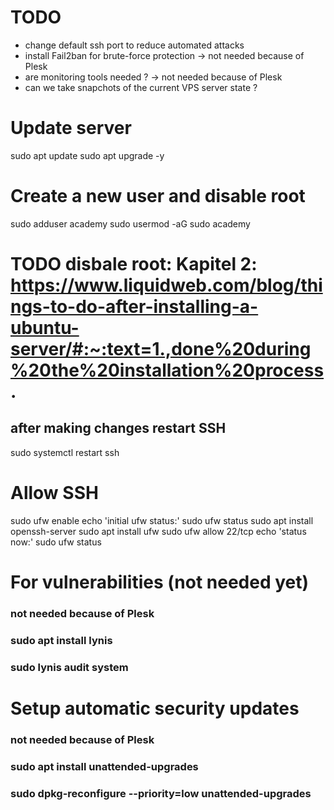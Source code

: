 # TODO

- change default ssh port to reduce automated attacks
- install Fail2ban for brute-force protection -> not needed because of Plesk
- are monitoring tools needed ? -> not needed because of Plesk
- can we take snapchots of the current VPS server state ?

# Update server

sudo apt update
sudo apt upgrade -y

# Create a new user and disable root

sudo adduser academy
sudo usermod -aG sudo academy

# TODO disbale root: Kapitel 2: https://www.liquidweb.com/blog/things-to-do-after-installing-a-ubuntu-server/#:~:text=1.,done%20during%20the%20installation%20process.

## after making changes restart SSH

sudo systemctl restart ssh

# Allow SSH

sudo ufw enable
echo 'initial ufw status:'
sudo ufw status
sudo apt install openssh-server
sudo apt install ufw
sudo ufw allow 22/tcp
echo 'status now:'
sudo ufw status

# For vulnerabilities (not needed yet)

### not needed because of Plesk

### sudo apt install lynis

### sudo lynis audit system

# Setup automatic security updates

### not needed because of Plesk

### sudo apt install unattended-upgrades

### sudo dpkg-reconfigure --priority=low unattended-upgrades
